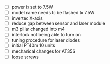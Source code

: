 - [ ] power is set to 7.5W
- [ ] model name needs to be flashed to 7.5W
- [ ] inverted X-axis
- [ ] reduce gap between sensor and laser module
- [ ] m3 pillar changed into m4
- [ ] interlock not being able to turn on
- [ ] tuning procedure for laser diodes
- [ ] initial PT40m 10 units
- [ ] mechanical changes for AT35S
- [ ] loose screws